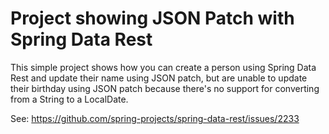 # Project showing JSON Patch with Spring Data Rest

This simple project shows how you can create a person using Spring Data Rest and update their name using JSON patch, but
are unable to update their birthday using JSON patch because there's no support for converting from a String to a
LocalDate.

See: https://github.com/spring-projects/spring-data-rest/issues/2233
